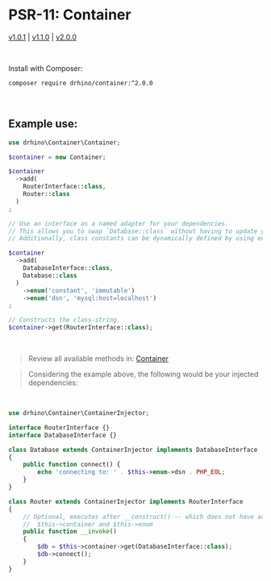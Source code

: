 # PSR-11: Container

[v1.0.1](https://github.com/drhino/container/tree/v1.0.1)
|
[v1.1.0](https://github.com/drhino/container/tree/v1.1.0)
|
[v2.0.0](https://github.com/drhino/container/tree/v2.0.0)

<br />

Install with Composer:
```bash
composer require drhino/container:^2.0.0
```

<br />

## Example use:

```php
use drhino\Container\Container;

$container = new Container;

$container
  ->add(
    RouterInterface::class,
    Router::class
  )
;

// Use an interface as a named adapter for your dependencies.
// This allows you to swap `Database::class` without having to update your code.
// Additionally, class constants can be dynamically defined by using enum.

$container
  ->add(
    DatabaseInterface::class,
    Database::class
  )
    ->enum('constant', 'immutable')
    ->enum('dsn', 'mysql:host=localhost')
;

// Constructs the class-string.
$container->get(RouterInterface::class);
```

<br />

> Review all available methods in: [Container](https://github.com/drhino/container/blob/main/Container/Container.php)

> Considering the example above, the following would be your injected dependencies:

<br />

```php
use drhino\Container\ContainerInjector;

interface RouterInterface {}
interface DatabaseInterface {}

class Database extends ContainerInjector implements DatabaseInterface
{
    public function connect() {
        echo 'connecting to: ' . $this->enum->dsn . PHP_EOL;
    }
}

class Router extends ContainerInjector implements RouterInterface
{
    // Optional, executes after __construct() -- which does not have access to
    //  $this->container and $this->enum
    public function __invoke()
    {
        $db = $this->container->get(DatabaseInterface::class);
        $db->connect();
    }
}
```

<br />

